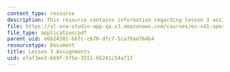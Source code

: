 ```yaml
---
content_type: resource
description: This resource contains information regarding lesson 3 assignment.
file: https://ol-ocw-studio-app-qa.s3.amazonaws.com/courses/es-s41-speak-italian-with-your-mouth-full-spring-2012/efaf3ee3669f5f5e355165241c54a717_MITES_S41S12_compiti_3.pdf
file_type: application/pdf
parent_uid: e6b24301-b6fc-c670-dfc7-5ca70ae764b4
resourcetype: Document
title: Lesson 3 Assignments
uid: efaf3ee3-669f-5f5e-3551-65241c54a717
---
```

